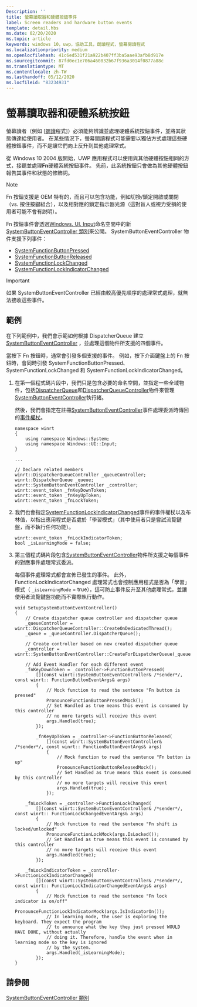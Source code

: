 ```yaml
---
Description: ''
title: 螢幕讀取器和硬體按鈕事件
label: Screen readers and hardware button events
template: detail.hbs
ms.date: 02/20/2020
ms.topic: article
keywords: windows 10，uwp，協助工具，朗讀程式，螢幕閱讀程式
ms.localizationpriority: medium
ms.openlocfilehash: 41c6ed531f21a922b407ff3ba5aae93afb8d917e
ms.sourcegitcommit: 87fd0ec1e706a460832b67f936a3014f0877a88c
ms.translationtype: MT
ms.contentlocale: zh-TW
ms.lasthandoff: 05/12/2020
ms.locfileid: "83234931"
---
```

# <a name="screen-readers-and-hardware-system-buttons"></a>螢幕讀取器和硬體系統按鈕

螢幕讀者（例如 [[朗讀](https://support.microsoft.com/help/22798/windows-10-complete-guide-to-narrator)程式]）必須能夠辨識並處理硬體系統按鈕事件，並將其狀態傳達給使用者。 在某些情況下，螢幕閱讀程式可能需要以獨佔方式處理這些硬體按鈕事件，而不是讓它們向上反升到其他處理常式。

從 Windows 10 2004 版開始，UWP 應用程式可以使用與其他硬體按鈕相同的方式，接聽並處理**Fn**硬體系統按鈕事件。 先前，此系統按鈕只會做為其他硬體按鈕報告其事件和狀態的修飾詞。

> [!NOTE]
> Fn 按鈕支援是 OEM 特有的，而且可以包含功能，例如切換/鎖定開啟或關閉（vs. 按住按鍵組合），以及相對應的鎖定指示器光源（這對盲人或視力受損的使用者可能不會有説明）。

Fn 按鈕事件會透過[Windows. UI. Input](/uwp/api/windows.ui.input)命名空間中的新[SystemButtonEventController 類別](/uwp/api/windows.ui.input.systembuttoneventcontroller)來公開。 SystemButtonEventController 物件支援下列事件：

- [SystemFunctionButtonPressed](/uwp/api/windows.ui.input.systembuttoneventcontroller.systemfunctionbuttonpressed)
- [SystemFunctionButtonReleased](/uwp/api/windows.ui.input.systembuttoneventcontroller.systemfunctionbuttonreleased)
- [SystemFunctionLockChanged](/uwp/api/windows.ui.input.systembuttoneventcontroller.systemfunctionlockchanged)
- [SystemFunctionLockIndicatorChanged](/uwp/api/windows.ui.input.systembuttoneventcontroller.systemfunctionlockindicatorchanged)

> [!Important]
> 如果 SystemButtonEventController 已經由較高優先順序的處理常式處理，就無法接收這些事件。

## <a name="examples"></a>範例

在下列範例中，我們會示範如何根據 DispatcherQueue 建立[SystemButtonEventController](/uwp/api/windows.ui.input.systembuttoneventcontroller) ，並處理這個物件所支援的四個事件。

當按下 Fn 按鈕時，通常會引發多個支援的事件。 例如，按下介面鍵盤上的 Fn 按鈕時，會同時引發 SystemFunctionButtonPressed、SystemFunctionLockChanged 和 SystemFunctionLockIndicatorChanged。

1. 在第一個程式碼片段中，我們只是包含必要的命名空間，並指定一些全域物件，包括[DispatcherQueue](/uwp/api/windows.system.dispatcherqueue)和[DispatcherQueueController](/uwp/api/windows.system.dispatcherqueuecontroller)物件來管理[SystemButtonEventController](/uwp/api/windows.ui.input.systembuttoneventcontroller)執行緒。

   然後，我們會指定在註冊[SystemButtonEventController](/uwp/api/windows.ui.input.systembuttoneventcontroller)事件處理委派時傳回的[事件權杖](/uwp/cpp-ref-for-winrt/event-token)。

    ```cppwinrt
    namespace winrt
    {
        using namespace Windows::System;
        using namespace Windows::UI::Input;
    }

    ...

    // Declare related members
    winrt::DispatcherQueueController _queueController;
    winrt::DispatcherQueue _queue;
    winrt::SystemButtonEventController _controller;
    winrt::event_token _fnKeyDownToken;
    winrt::event_token _fnKeyUpToken;
    winrt::event_token _fnLockToken;
    ```

2. 我們也會指定[SystemFunctionLockIndicatorChanged](/uwp/api/windows.ui.input.systembuttoneventcontroller.systemfunctionlockindicatorchanged)事件的事件權杖以及布林值，以指出應用程式是否處於「學習模式」（其中使用者只是嘗試流覽鍵盤，而不執行任何功能）。

    ```cppwinrt
    winrt::event_token _fnLockIndicatorToken;
    bool _isLearningMode = false;
    ```

3. 第三個程式碼片段包含[SystemButtonEventController](/uwp/api/windows.ui.input.systembuttoneventcontroller)物件所支援之每個事件的對應事件處理常式委派。

   每個事件處理常式都會宣佈已發生的事件。 此外，FunctionLockIndicatorChanged 處理常式也會控制應用程式是否為「學習」模式（ `_isLearningMode` = true），這可防止事件反升至其他處理常式，並讓使用者流覽鍵盤功能而不實際執行動作。

    ```cppwinrt
    void SetupSystemButtonEventController()
    {
        // Create dispatcher queue controller and dispatcher queue
        _queueController = winrt::DispatcherQueueController::CreateOnDedicatedThread();
        _queue = _queueController.DispatcherQueue();

        // Create controller based on new created dispatcher queue
        _controller = winrt::SystemButtonEventController::CreateForDispatcherQueue(_queue);

        // Add Event Handler for each different event
        _fnKeyDownToken = _controller->FunctionButtonPressed(
            [](const winrt::SystemButtonEventController& /*sender*/, const winrt:: FunctionButtonEventArgs& args)
            {
                // Mock function to read the sentence "Fn button is pressed"
                PronounceFunctionButtonPressedMock();
                // Set Handled as true means this event is consumed by this controller
                // no more targets will receive this event
                args.Handled(true);
            });

            _fnKeyUpToken = _controller->FunctionButtonReleased(
                [](const winrt::SystemButtonEventController& /*sender*/, const winrt:: FunctionButtonEventArgs& args)
                {
                    // Mock function to read the sentence "Fn button is up"
                    PronounceFunctionButtonReleasedMock();
                    // Set Handled as true means this event is consumed by this controller
                    // no more targets will receive this event
                    args.Handled(true);
                });

        _fnLockToken = _controller->FunctionLockChanged(
            [](const winrt::SystemButtonEventController& /*sender*/, const winrt:: FunctionLockChangedEventArgs& args)
            {
                // Mock function to read the sentence "Fn shift is locked/unlocked"
                PronounceFunctionLockMock(args.IsLocked());
                // Set Handled as true means this event is consumed by this controller
                // no more targets will receive this event
                args.Handled(true);
            });

        _fnLockIndicatorToken = _controller->FunctionLockIndicatorChanged(
            [](const winrt::SystemButtonEventController& /*sender*/, const winrt:: FunctionLockIndicatorChangedEventArgs& args)
            {
                // Mock function to read the sentence "Fn lock indicator is on/off"
                PronounceFunctionLockIndicatorMock(args.IsIndicatorOn());
                // In learning mode, the user is exploring the keyboard. They expect the program
                // to announce what the key they just pressed WOULD HAVE DONE, without actually
                // doing it. Therefore, handle the event when in learning mode so the key is ignored
                // by the system.
                args.Handled(_isLearningMode);
            });
    }
    ```

## <a name="see-also"></a>請參閱

[SystemButtonEventController 類別](/uwp/api/windows.ui.input.systembuttoneventcontroller)
